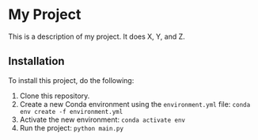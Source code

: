 # My Project

This is a description of my project. It does X, Y, and Z.

## Installation

To install this project, do the following:

1. Clone this repository.
2. Create a new Conda environment using the `environment.yml` file: `conda env create -f environment.yml`
3. Activate the new environment: `conda activate env`
4. Run the project: `python main.py`